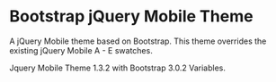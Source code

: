 # Bootstrap jQuery Mobile Theme

A jQuery Mobile theme based on Bootstrap. This theme overrides the existing jQuery Mobile A - E swatches.

Jquery Mobile Theme 1.3.2 with Bootstrap 3.0.2 Variables.
